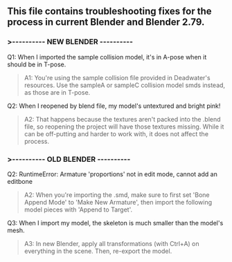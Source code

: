 ## This file contains troubleshooting fixes for the process in current Blender and Blender 2.79.

### >---------- NEW BLENDER ----------
Q1: When I imported the sample collision model, it's in A-pose when it should be in T-pose.

> A1: You're using the sample collision file provided in Deadwater's resources. Use the sampleA or sampleC collision model smds instead, as those are in T-pose.

Q2: When I reopened by blend file, my model's untextured and bright pink!

> A2: That happens because the textures aren't packed into the .blend file, so reopening the project will have those textures missing. While it can be off-putting and harder to work with, it does not affect the process.

### >---------- OLD BLENDER ----------
Q2: RuntimeError: Armature 'proportions' not in edit mode, cannot add an editbone

> A2: When you're importing the .smd, make sure to first set 'Bone Append Mode' to 'Make New Armature', then import the following model pieces with 'Append to Target'.

Q3: When I import my model, the skeleton is much smaller than the model's mesh.

> A3: In new Blender, apply all transformations (with Ctrl+A) on everything in the scene. Then, re-export the model.
